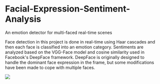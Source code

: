 # Facial-Expression-Sentiment-Analysis
An emotion detector for multi-faced real-time scenes

Face detection in this project is done in real-time using Haar cascades and then each face is classified into an emotion category. 
Sentiments are analyzed based on the VGG-Face model and cosine similarity used in Facebook's DeepFace framework. 
DeepFace is originally designed to handle the dominant face expression in the frame, but some modifications have been made to cope with multiple faces.

![](FaceSentiment.gif)
